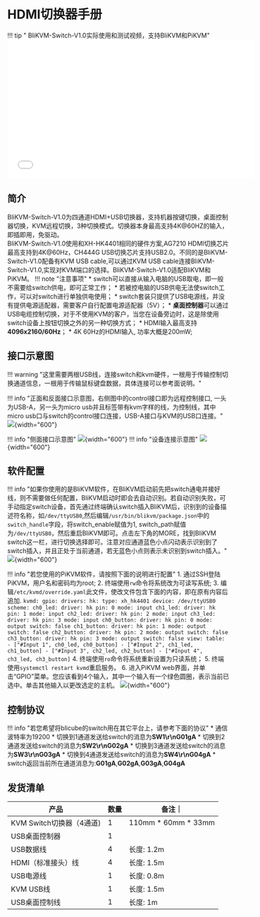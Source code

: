 # **HDMI切换器手册**
!!! tip " BliKVM-Switch-V1.0实际使用和测试视频，支持BliKVM和PiKVM"
    <iframe width="560" height="315" src="//player.bilibili.com/player.html?aid=349888644&bvid=BV16R4y1m7Pt&cid=955481186&page=1" scrolling="no" border="0" frameborder="no" framespacing="0" allowfullscreen="true"> </iframe>
## **简介**
BliKVM-Switch-V1.0为四通道HDMI+USB切换器，支持机器按键切换，桌面控制器切换，KVM远程切换，3种切换模式。切换器本身最高支持4K@60HZ的输入，即插即用，免驱动。  
BliKVM-Switch-V1.0使用和XH-HK4401相同的硬件方案,AG7210 HDMI切换芯片最高支持到4K@60Hz，CH444G USB切换芯片支持USB2.0。不同的是BliKVM-Switch-V1.0配备有KVM USB cable,可以通过KVM USB cable连接BliKVM-Switch-V1.0,实现对KVM端口的选择。BliKVM-Switch-V1.0适配BliKVM和PiKVM。
!!! note "注意事项"
    * switch可以直接从输入电脑的USB取电，即一般不需要给switch供电，即可正常工作；
    * 若被控电脑的USB供电无法使switch工作，可以对switch进行单独供电使用；
    * switch套装只提供了USB电源线，并没有提供电源适配器，需要客户自行配置电源适配器（5V）；
    * **桌面控制器**可以通过USB电缆控制切换，对于不使用KVM的客户，当您在设备旁边时，这是除使用switch设备上按钮切换之外的另一种切换方式；
    * HDMI输入最高支持**4096x2160/60Hz**；
    * 4K 60Hz的HDMI输入, 功率大概是200mW;



## **接口示意图**
!!! warning "这里需要两根USB线，连接switch和kvm硬件，一根用于传输控制切换通道信息，一根用于传输鼠标键盘数据，具体连接可以参考面说明。" 

!!! info "正面和反面接口示意图，右侧图中的control接口即为远程控制接口, 一头为USB-A，另一头为micro usb并且标签带有kvm字样的线，为控制线，其中micro usb口与switch的control接口连接，USB-A接口与KVM的USB口连接。"
    ![](assets/images/switch/interface-zh1.png){width="600"}

!!! info "侧面接口示意图"
    ![](assets/images/switch/interface-zh2.png){width="600"}
!!! info "设备连接示意图"
    ![](assets/images/switch/interface-zh3.png){width="600"}

## **软件配置**
!!! info "如果你使用的是BliKVM软件，在BliKVM启动前先把switch通电并接好线，则不需要做任何配置，BliKVM启动时即会去自动识别。若自动识别失败，可手动指定switch设备，首先通过终端确认switch插入BliKVM后，识别到的设备描述符名称，如`/dev/ttyUSB0`,然后编辑`/usr/bin/blikvm/package.json`中的`switch_handle`字段，将switch_enable赋值为1, switch_path赋值为`/dev/ttyUSB0`，然后重启BliKVM即可。点击左下角的MORE，找到BliKVM switch这一栏，进行切换选择即可。注意对应通道蓝色小点闪动表示识别到了switch插入，并且正处于当前通道，若无蓝色小点则表示未识别到switch插入。"
    ![](assets/images/switch/blikvm-soft-switch.png){width="600"}


!!! info "若您使用的PiKVM软件，请按照下面的说明进行配置"
    1. 通过SSH登陆PiKVM，用户名和密码均为root;
    2. 终端使用`rw`命令将系统改为可读写系统;
    3. 编辑`/etc/kvmd/override.yaml`此文件，使改文件包含下面的内容，即在原有内容后追加.
        ```
        kvmd:
            gpio:
                drivers:
                    hk:
                        type: xh_hk4401
                        device: /dev/ttyUSB0
                scheme:
                    ch0_led:
                        driver: hk
                        pin: 0
                        mode: input
                    ch1_led:
                        driver: hk
                        pin: 1
                        mode: input
                    ch2_led:
                        driver: hk
                        pin: 2
                        mode: input
                    ch3_led:
                        driver: hk
                        pin: 3
                        mode: input
                    ch0_button:
                        driver: hk
                        pin: 0
                        mode: output
                        switch: false
                    ch1_button:
                        driver: hk
                        pin: 1
                        mode: output
                        switch: false
                    ch2_button:
                        driver: hk
                        pin: 2
                        mode: output
                        switch: false
                    ch3_button:
                        driver: hk
                        pin: 3
                        mode: output
                        switch: false
                view:
                    table:
                        - ["#Input 1", ch0_led, ch0_button]
                        - ["#Input 2", ch1_led, ch1_button]
                        - ["#Input 3", ch2_led, ch2_button]
                        - ["#Input 4", ch3_led, ch3_button]
        ```
    4. 终端使用`ro`命令将系统重新设置为只读系统；
    5. 终端使用`systemctl restart kvmd`重启服务。
    6. 进入PiKVM web界面，并单击“GPIO”菜单。您应该看到4个输入，其中一个输入有一个绿色圆圈，表示当前已选中。单击其他输入以更改选定的主机。
    ![](assets/images/switch/pikvm-soft-switch.png){width="600"}

## **控制协议**
!!! info "若您希望将blicube的switch用在其它平台上，请参考下面的协议"
    * 通信波特率为19200
    * 切换到1通道发送给switch的消息为**SW1\r\nG01gA**
    * 切换到2通道发送给switch的消息为**SW2\r\nG02gA**
    * 切换到3通道发送给switch的消息为**SW3\r\nG03gA**
    * 切换到4通道发送给switch的消息为**SW4\r\nG04gA**
    * switch返回当前所在通道消息为:**G01gA**,**G02gA**,**G03gA**,**G04gA**



## **发货清单**

| 产品                     | 数量 |备注｜
|-------------------------| ---- |---|
| KVM Switch切换器（4通道)  | 1    |110mm * 60mm * 33mm|
| USB桌面控制器             | 1    ||
| USB数据线                | 4    |长度: 1.2m|
| HDMI（标准接头）线         | 4   |长度: 1.5m|
| USB电源线                 | 1    |长度: 0.8m|
| KVM USB线                 | 1    |长度: 1.5m|
| USB桌面控制线              | 1    |长度: 1m|

